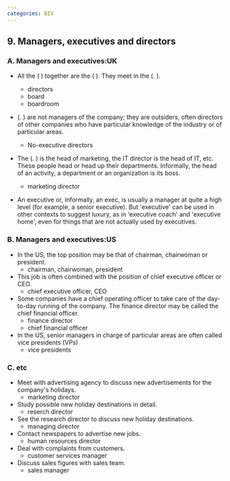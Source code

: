 ```yaml
---
categories: BIV
---
```


## 9. Managers, executives and directors

### A. Managers and executives:UK

* All the (           ) together are the (              ). They meet in the (.         ). 
  * directors
  * board
  * boardroom
* (.         ) are not managers of the company; they are outsiders, often directors of other companies who have particular knowledge of the industry or of particular areas.
  * No-executive directors
* The (.         ) is the head of marketing, the IT director is the head of IT, etc. These people head or head up their departments. Informally, the head of an activity, a department or an organization is its boss. 
  * marketing director

* An executive or, informally, an exec, is usually a manager at quite a high level (for example, a senior executive). But 'executive' can be used in other contexts to suggest luxury, as in 'executive coach' and 'executive home', even for things that are not actually used by executives.

### B. Managers and executives:US

* In the US, the top position may be that of chairman, chairwoman or president. 
  * chairman, chairwoman, president
* This job is often combined with the position of chief executive officer or CEO.
  * chief executive officer, CEO
* Some companies have a chief operating officer to take care of the day-to-day 
  running of the company. The finance director may be called the chief financial officer. 
  * finance director
  * chief financial officer
* In the US, senior managers in charge of particular areas are often called vice presidents (VPs)
  * vice presidents

### C. etc

* Meet with advertising agency to discuss new advertisements for the company's holidays.
  * marketing director
* Study possible new holiday destinations in detail. 
  * reserch director
* See the research director to discuss new holiday destinations.
  * managing director
* Contact newspapers to advertise new jobs. 
  * human resources director
* Deal with complaints from customers. 
  * customer services manager
* Discuss sales figures with sales team. 
  * sales manager